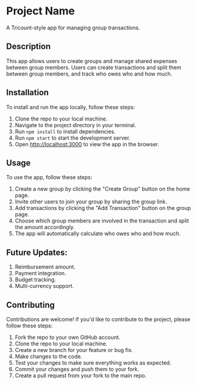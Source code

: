# Project Name

A Tricount-style app for managing group transactions.

## Description

This app allows users to create groups and manage shared expenses between group members. Users can create transactions and split them between group members, and track who owes who and how much. 

## Installation

To install and run the app locally, follow these steps:

1. Clone the repo to your local machine.
2. Navigate to the project directory in your terminal.
3. Run `npm install` to install dependencies.
4. Run `npm start` to start the development server.
5. Open [http://localhost:3000](http://localhost:3000) to view the app in the browser.

## Usage

To use the app, follow these steps:

1. Create a new group by clicking the "Create Group" button on the home page.
2. Invite other users to join your group by sharing the group link.
3. Add transactions by clicking the "Add Transaction" button on the group page.
4. Choose which group members are involved in the transaction and split the amount accordingly.
5. The app will automatically calculate who owes who and how much.

## Future Updates:

1. Reimbursement amount.
2. Payment integration.
3. Budget tracking.
4. Multi-currency support.


## Contributing

Contributions are welcome! If you'd like to contribute to the project, please follow these steps:

1. Fork the repo to your own GitHub account.
2. Clone the repo to your local machine.
3. Create a new branch for your feature or bug fix.
4. Make changes to the code.
5. Test your changes to make sure everything works as expected.
6. Commit your changes and push them to your fork.
7. Create a pull request from your fork to the main repo.



